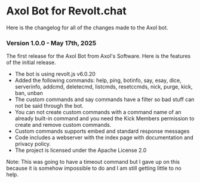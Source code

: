 # Axol Bot for Revolt.chat

Here is the changelog for all of the changes made to the Axol bot.

### Version 1.0.0 - May 17th, 2025

The first release for the Axol Bot from Axol's Software. Here is the features of the initial release.

- The bot is using revolt.js v6.0.20
- Added the following commands: help, ping, botinfo, say, esay, dice, serverinfo, addcmd, deletecmd, listcmds, resetccmds, nick, purge, kick, ban, unban
- The custom commands and say commands have a filter so bad stuff can not be said through the bot.
- You can not create custom commands with a command name of an already built-in command and you need the Kick Members permission to create and remove custom commands.
- Custom commands supports embed and standard response messages
- Code includes a webserver with the index page with documentation and privacy policy.
- The project is licensed under the Apache License 2.0

Note: This was going to have a timeout command but I gave up on this because it is somehow impossible to do and I am still getting little to no help.